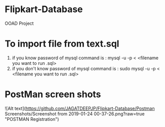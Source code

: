 # Flipkart-Database
OOAD Project
# To import file from text.sql  
1. if you know password of mysql command is : mysql -u <username> -p <your databasename > < <filename you want to run .sql>
2. if you don't know password of mysql command is : sudo mysql -u <username> -p <your databasename > < <filename you want to run .sql>

# PostMan screen shots
![Alt text](https://github.com/JAGATDEEPJP/Flipkart-Database/Postman Screenshots/Screenshot from 2019-01-24 00-37-26.png?raw=true "POSTMAN Registration")
